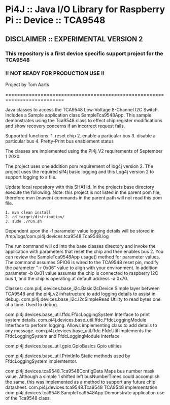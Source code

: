 Pi4J :: Java I/O Library for Raspberry Pi :: Device :: TCA9548
==========================================================================

## DISCLAIMER :: EXPERIMENTAL VERSION 2 

### This repository is a first device specific support project for the TCA9548

### !! NOT READY FOR PRODUCTION USE !!

Project by Tom Aarts

==========================================================================
            
Java classes to access the TCA9548 Low-Voltage 8-Channel I2C Switch.  Includes
a Sample application class SampleTca9548App. This sample demonstrates using
the Tca9548 class to effect chip register modifications and show recovery
concerns if an incorrect request fails.

Supported functions.
    1. reset chip
    2. enable a particular bus
    3. disable a particular bus
    4. Pretty-Print bus enablement status

The classes are implemented using the Pi4j_V2 requirements of September 1 2020.

The project uses one addition pom requirement of log4j version 2. The project
uses the required slf4j basic logging and this Log4j version 2 to support
logging to a file.

Update local repository with this SHA1 id.
In the projects base directory execute the following. Note: this project is not
listed in the parent pom file, therefore mvn (maven) commands in the parent
path will not read this pom file.

    1. mvn clean install
    2. cd target/distribution/
    3. sudo ./run.sh
    
Dependent upon the -f parameter value logging details will be stored in
/tmp/logs/com.pi4j.devices.tca9548.Tca9548.log

The run command will cd into the base classes directory and invoke the
application with parameters that reset the chip and then enables bus 2.
   You can review the SampleTca9548App usage() method for parameter values.
 The command assumes GPIO6 is wired to the TCA9548 reset pin, modify the
 parameter "-r 0x06" value to align with your environment.  In addition
 parameter -b 0x01 value assumes the chip is connected to raspberry I2C bus 1,
 and the chip is operating at default address -a 0x70.


Classes:
com.pi4j.devices.base_i2c.BasicI2cDevice  Simple layer between TCA9548 and the
 pi4j_v2 infratructure to add logging details to assist in debug.
com.pi4j.devices.base_i2c.I2cSimpleRead  Utility to read bytes one at a time.
Used to debug.

com.pi4j.devices.base_util.ffdc.FfdcLoggingSystem Interface to print system details.
com.pi4j.devices.base_util.ffdc.FfdcLoggingModule Interface to perform logging.
Allows implementing class to add details to any message.
com.pi4j.devices.base_util.ffdc.FfdcUtil   Implements the FfdcLoggingSystem and
FfdcLoggingModule interface

com.pi4j.devices.base_util.gpio.GpioBasics  Gpio utilties

com.pi4j.devices.base_util.PrintInfo  Static methods used by FfdcLoggingSystem
implemtentor.

com.pi4j.devices.tca9548.Tca9548ConfigData Maps bus number mask value. Although
 a simple 1 shifted left busNumberTimes could accomplish the same, this was
 implemented as a method to support any future chip datasheet.
com.pi4j.devices.tca9548.Tca9548 TCA9548 implementation
com.pi4j.devices.tca9548.SampleTca9548App  Demonstrate application use of the
Tca9548 class.




